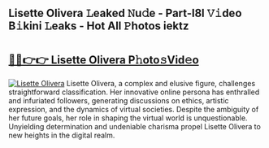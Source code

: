 ## Lisette Olivera 𝙻eaked 𝙽u𝚍e - Part-l8l 𝚅𝚒deo B𝚒kini 𝙻eaks - Hot All 𝙿hotos iektz

# <h2><a href="http://ld0mh7t.urlbe.top/?page=Lisette+Olivera">🔗🔗👉👉 Lisette Olivera P𝚑oto𝚜Vid𝚎o</a></h2>

[![Lisette Olivera](https://i.imgur.com/eBuTRDB.gif)](http://ld0mh7t.urlbe.top/?page=Lisette+Olivera)
Lisette Olivera, a complex and elusive figure, challenges straightforward classification. Her innovative online persona has enthralled and infuriated followers, generating discussions on ethics, artistic expression, and the dynamics of virtual societies. Despite the ambiguity of her future goals, her role in shaping the virtual world is unquestionable. Unyielding determination and undeniable charisma propel Lisette Olivera to new heights in the digital realm.
